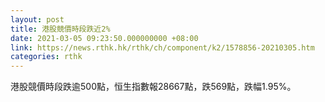 ```yaml
---
layout: post
title: 港股競價時段跌近2%
date: 2021-03-05 09:23:50.000000000 +08:00
link: https://news.rthk.hk/rthk/ch/component/k2/1578856-20210305.htm
categories: rthk
---
```


港股競價時段跌逾500點，恒生指數報28667點，跌569點，跌幅1.95%。
